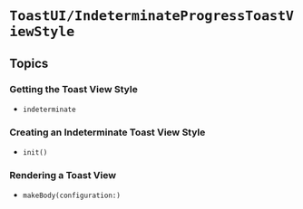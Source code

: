 # ``ToastUI/IndeterminateProgressToastViewStyle``

## Topics

### Getting the Toast View Style

- ``indeterminate``

### Creating an Indeterminate Toast View Style

- ``init()``

### Rendering a Toast View

- ``makeBody(configuration:)``
